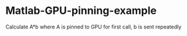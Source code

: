 # Matlab-GPU-pinning-example
Calculate A*b where A is pinned to GPU for first call, b is sent repeatedly
